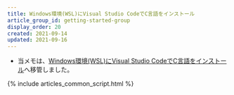 ```yaml
---
title: Windows環境(WSL)にVisual Studio CodeでC言語をインストール
article_group_id: getting-started-group
display_order: 20
created: 2021-09-14
updated: 2021-09-16
---
```

- 当メモは、[Windows環境(WSL)にVisual Studio CodeでC言語をインストール](https://thinktwice.tech/it/c/install_c_in_windows_wsl_with_visual_studio_code/)へ移管しました。

{% include articles_common_script.html %}

